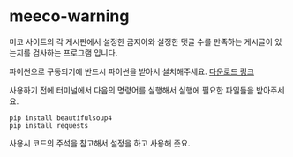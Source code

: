 # meeco-warning

미코 사이트의 각 게시판에서 설정한 금지어와 설정한 댓글 수를 만족하는 게시글이 있는지를 검사하는 프로그램 입니다.

파이썬으로 구동되기에 반드시 파이썬을 받아서 설치해주세요.
[다운로드 링크](https://www.python.org/downloads/)

사용하기 전에 터미널에서 다음의 명령어를 실행해서 실행에 필요한 파일들을 받아주세요.
```
pip install beautifulsoup4
pip install requests
```

사용시 코드의 주석을 참고해서 설정을 하고 사용해 줏요.
